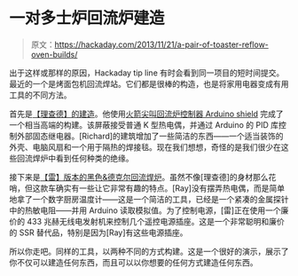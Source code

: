 # 一对多士炉回流炉建造

> 原文：<https://hackaday.com/2013/11/21/a-pair-of-toaster-reflow-oven-builds/>

出于这样或那样的原因，Hackaday tip line 有时会看到同一项目的短时间提交。最近的一个是烤面包机回流焊站。它们都是很棒的构造，也是将家用电器变成有用工具的不同方法。

首先是[【理查德】的建造](https://www.youtube.com/watch?v=rZyP5G4Wfm0)。他使用[火箭尖叫回流炉控制器 Arduino shield](http://www.rocketscream.com/shop/reflow-oven-controller-shield-arduino-compatible) 完成了一个相当高端的构建。该屏蔽接受普通 K 型热电偶，并通过 Arduino 的 PID 库控制外部固态继电器。[Richard]的建筑增加了一些简洁的东西——一个适当装饰的外壳、电脑风扇和一个用于隔热的焊接毯。现在我们想想，奇怪的是我们很少在这些回流焊炉中看到任何种类的绝缘。

接下来是[【雷】版本的黑色&德克尔回流焊炉](http://rayshobby.net/?p=7817)。虽然不像[理查德]的身材那么花哨，但这款车确实有一些让它非常有趣的特点。[Ray]没有摆弄热电偶，而是简单地拿了一个数字厨房温度计——这是一个简洁的工具，已经是一个紧凑的金属探针中的热敏电阻——并用 Arduino 读取模拟值。为了控制电源，[雷]正在使用一个廉价的 433 兆赫无线电发射机来控制几个遥控电源插座。这是一个非常聪明和廉价的 SSR 替代品，特别是因为[Ray]有这些电源插座。

所以你走吧。同样的工具，以两种不同的方式构建。这是一个很好的演示，展示了你不仅可以建造任何东西，而且可以以你想要的任何方式建造任何东西。